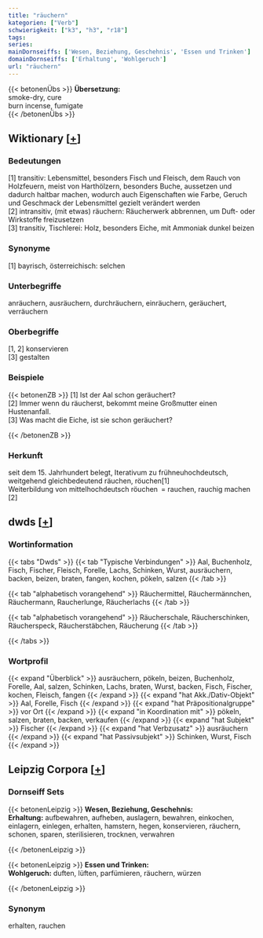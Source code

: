 ```yaml
---
title: "räuchern"
kategorien: ["Verb"]
schwierigkeit: ["k3", "h3", "r18"]
tags:
series:
mainDornseiffs: ['Wesen, Beziehung, Geschehnis', 'Essen und Trinken']
domainDornseiffs: ['Erhaltung', 'Wohlgeruch']
url: "räuchern"
---
```


{{< betonenÜbs >}}
**Übersetzung:**  
smoke-dry, cure  
burn incense, fumigate  
{{< /betonenÜbs >}}

## Wiktionary [[+](https://de.wiktionary.org/wiki/räuchern)]

### Bedeutungen
[1] transitiv: Lebensmittel, besonders Fisch und Fleisch, dem Rauch von Holzfeuern, meist von Harthölzern, besonders Buche, aussetzen und dadurch haltbar machen, wodurch auch Eigenschaften wie Farbe, Geruch und Geschmack der Lebensmittel gezielt verändert werden  
[2] intransitiv, (mit etwas) räuchern: Räucherwerk abbrennen, um Duft- oder Wirkstoffe freizusetzen  
[3] transitiv, Tischlerei: Holz, besonders Eiche, mit Ammoniak dunkel beizen  

### Synonyme
[1] bayrisch, österreichisch: selchen  

### Unterbegriffe
anräuchern, ausräuchern, durchräuchern, einräuchern, geräuchert, verräuchern  

### Oberbegriffe
[1, 2] konservieren  
[3] gestalten  

### Beispiele
{{< betonenZB >}}
[1] Ist der Aal schon geräuchert?  
[2] Immer wenn du räucherst, bekommt meine Großmutter einen Hustenanfall.  
[3] Was macht die Eiche, ist sie schon geräuchert?  

{{< /betonenZB >}}
### Herkunft
seit dem 15. Jahrhundert belegt, Iterativum zu frühneuhochdeutsch, weitgehend gleichbedeutend räuchen, röuchen[1]  
Weiterbildung von mittelhochdeutsch röuchen = rauchen, rauchig machen [2]  



## dwds [[+](https://www.dwds.de/wb/räuchern)]

### Wortinformation
{{< tabs "Dwds" >}}
{{< tab "Typische Verbindungen" >}}
Aal, Buchenholz, Fisch, Fischer, Fleisch, Forelle, Lachs, Schinken, Wurst, ausräuchern, backen, beizen, braten, fangen, kochen, pökeln, salzen
{{< /tab >}}

{{< tab "alphabetisch vorangehend" >}}
Räuchermittel, Räuchermännchen, Räuchermann, Raucherlunge, Räucherlachs
{{< /tab >}}

{{< tab "alphabetisch vorangehend" >}}
Räucherschale, Räucherschinken, Räucherspeck, Räucherstäbchen, Räucherung
{{< /tab >}}

{{< /tabs >}}

### Wortprofil
{{< expand "Überblick" >}} ausräuchern, pökeln, beizen, Buchenholz, Forelle, Aal, salzen, Schinken, Lachs, braten, Wurst, backen, Fisch, Fischer, kochen, Fleisch, fangen {{< /expand >}}
{{< expand "hat Akk./Dativ-Objekt" >}} Aal, Forelle, Fisch {{< /expand >}}
{{< expand "hat Präpositionalgruppe" >}} vor Ort {{< /expand >}}
{{< expand "in Koordination mit" >}} pökeln, salzen, braten, backen, verkaufen {{< /expand >}}
{{< expand "hat Subjekt" >}} Fischer {{< /expand >}}
{{< expand "hat Verbzusatz" >}} ausräuchern {{< /expand >}}
{{< expand "hat Passivsubjekt" >}} Schinken, Wurst, Fisch {{< /expand >}}

## Leipzig Corpora [[+](https://corpora.uni-leipzig.de/en/res?word=räuchern&corpusId=deu_newscrawl-public_2018)]

### Dornseiff Sets
{{< betonenLeipzig >}}
**Wesen, Beziehung, Geschehnis:**  
**Erhaltung:** aufbewahren, aufheben, auslagern, bewahren, einkochen, einlagern, einlegen, erhalten, hamstern, hegen, konservieren, räuchern, schonen, sparen, sterilisieren, trocknen, verwahren  

{{< /betonenLeipzig >}}


{{< betonenLeipzig >}}
**Essen und Trinken:**  
**Wohlgeruch:** duften, lüften, parfümieren, räuchern, würzen  

{{< /betonenLeipzig >}}

### Synonym
erhalten, rauchen

